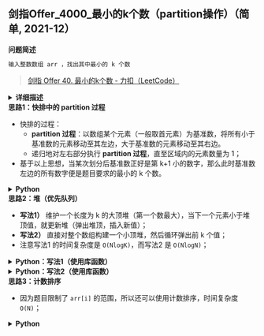 ## 剑指Offer_4000_最小的k个数（partition操作）（简单, 2021-12）
<!--info
tags: [优先队列, 快排, 经典]
source: 剑指Offer
level: 简单
number: '4000'
name: 最小的k个数（partition操作）
companies: []
-->

<summary><b>问题简述</b></summary>

```txt
输入整数数组 arr ，找出其中最小的 k 个数
```
> [剑指 Offer 40. 最小的k个数 - 力扣（LeetCode）](https://leetcode-cn.com/problems/zui-xiao-de-kge-shu-lcof/)

<details><summary><b>详细描述</b></summary>

```txt
输入整数数组 arr ，找出其中最小的 k 个数。例如，输入4、5、1、6、2、7、3、8这8个数字，则最小的4个数字是1、2、3、4。

示例 1：
    输入：arr = [3,2,1], k = 2
    输出：[1,2] 或者 [2,1]
示例 2：
    输入：arr = [0,1,2,1], k = 1
    输出：[0]
 
限制：
    0 <= k <= arr.length <= 10000
    0 <= arr[i] <= 10000

来源：力扣（LeetCode）
链接：https://leetcode-cn.com/problems/zui-xiao-de-kge-shu-lcof
著作权归领扣网络所有。商业转载请联系官方授权，非商业转载请注明出处。
```

</details>

<!-- <div align="center"><img src="../../../_assets/xxx.png" height="300" /></div> -->

<summary><b>思路1：快排中的 partition 过程</b></summary>

- 快排的过程：
    - **partition 过程**：以数组某个元素（一般取首元素）为基准数，将所有小于基准数的元素移动至其左边，大于基准数的元素移动至其右边。
    - 递归地对左右部分执行 **partition 过程**，直至区域内的元素数量为 1；
- 基于以上思想，当某次划分后基准数正好是第 k+1 小的数字，那么此时基准数左边的所有数字便是题目要求的最小的 k 个数。

<details><summary><b>Python</b></summary>

```python
class Solution:
    def getLeastNumbers(self, arr: List[int], k: int) -> List[int]:

        def partition(lo, hi):  # [lo, hi]
            if lo >= hi: return

            p = arr[lo]  # 选取第一个位置为基准点
            l, r = lo, hi  # l 的初始位置应该在 lo，而不是 lo + 1
            # 假设初始化为 lo + 1，当 a[lo] 为最小值时，此时训处循环后 l == r == lo + 1，再交换 a[lo] 和 a[l] 就会出错

            while l < r:  # 退出循环时 l == r
                # 先移动 r，在移动 l，此时退出循环后 l 和 r 同时指向一个小于 p 的值；反之，如果用 a[hi] 初始化 p，就要先移动 l，在移动 r；

                # 从 r 开始，从右往左找到第一个 < p 的值，所以循环条件是 >=
                while l < r and arr[r] >= p: r -= 1
                # 从 l 开始，从左往右找到第一个 > p 的值，所以循环条件是 <=
                while l < r and arr[l] <= p: l += 1
                arr[l], arr[r] = arr[r], arr[l]
                
            arr[lo], arr[l] = arr[l], arr[lo]  # 将基准点移动到分界点

            if l < k: partition(l + 1, hi)
            if l > k: partition(lo, l - 1)

        partition(0, len(arr) - 1)
        return arr[:k]
```

</details>


<summary><b>思路2：堆（优先队列）</b></summary>

- **写法1）** 维护一个长度为 k 的大顶堆（第一个数最大），当下一个元素小于堆顶值，就更新堆（弹出堆顶，插入新值）；
- **写法2）** 直接对整个数组构建一个小顶堆，然后循环弹出前 k 个值；
- 注意写法1 的时间复杂度是 `O(NlogK)`，而写法2 是 `O(NlogN)`；

<details><summary><b>Python：写法1（使用库函数）</b></summary>

```python
class Solution:
    def getLeastNumbers(self, arr: List[int], k: int) -> List[int]:
        if k < 1 or not arr:  # 使用堆，要添加非空断言
            return []

        import heapq

        # python 默认是小顶堆，且不支持自定义比较函数，所以要添加负号转成取前 k 大的数
        ret = [-x for x in arr[:k]]
        heapq.heapify(ret)

        for i in range(k, len(arr)):
            if -arr[i] > ret[0]:
                heapq.heappop(ret)
                heapq.heappush(ret, -arr[i])

        return [-x for x in ret]
```

</details>

<details><summary><b>Python：写法2（使用库函数）</b></summary>

```python
class Solution:
    def getLeastNumbers(self, arr: List[int], k: int) -> List[int]:
        if k < 1 or not arr:  # 使用堆，要添加非空断言
            return []

        import heapq

        # python 默认是小顶堆
        heapq.heapify(arr)

        ret = []
        for _ in range(k):
            ret.append(heapq.heappop(arr))

        return ret
```

</details>


<summary><b>思路3：计数排序</b></summary>

- 因为题目限制了 `arr[i]` 的范围，所以还可以使用计数排序，时间复杂度 `O(N)`；

<details><summary><b>Python</b></summary>

```python
class Solution:
    def getLeastNumbers(self, arr: List[int], k: int) -> List[int]:
        if k >= len(arr):  # 使用计数排序要加长度判断
            return arr

        dp = [0] * 10001

        for x in arr:
            dp[x] += 1
        
        ret = []
        cnt = 0
        for i in range(len(dp)):
            while dp[i] and cnt < k:
                ret.append(i)
                cnt += 1
                dp[i] -= 1
            if cnt == k:
                return ret
```

</details>
